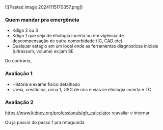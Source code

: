 ![[Pasted image 20241115170357.png]]

### Quem mandar pra emergência
- Kdigo 2 ou 3
- Kdigo 1 que seja de etiologia incerta ou em vigência de descompensação de outra comorbidade (IC, CAD etc)
- Qualquer estagio em um local onde as ferramentas diagnosticas iniciais (ultrassom, volume) exijam SE

Do contrário,

### Avaliação 1
- História e exame físico detalhado
- Ureia, creatinina, urina 1, USG de rins e vias se etiologia incerta e TC 

### Avaliação 2
https://www.kidney.org/professionals/gfr_calculator
reavaliar e internar

Ou ja passar do passo 1 pra retaguarda



